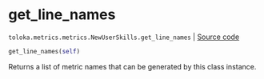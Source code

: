 # get_line_names
`toloka.metrics.metrics.NewUserSkills.get_line_names` | [Source code](https://github.com/Toloka/toloka-kit/blob/v1.2.0.post1/src/metrics/metrics.py#L323)

```python
get_line_names(self)
```

Returns a list of metric names that can be generated by this class instance.

